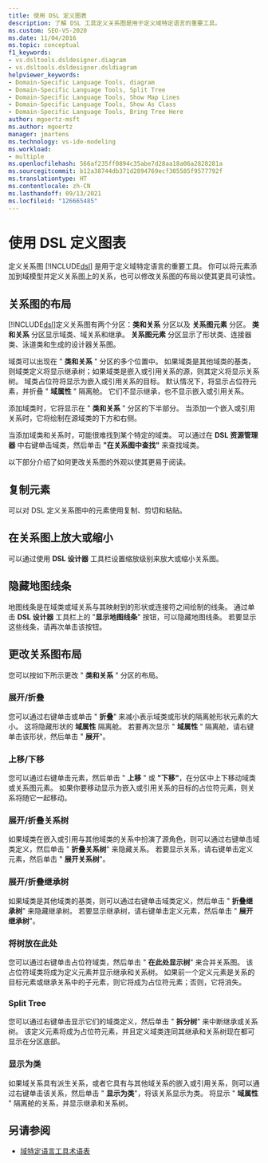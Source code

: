 ```yaml
---
title: 使用 DSL 定义图表
description: 了解 DSL 工具定义关系图是用于定义域特定语言的重要工具。
ms.custom: SEO-VS-2020
ms.date: 11/04/2016
ms.topic: conceptual
f1_keywords:
- vs.dsltools.dsldesigner.diagram
- vs.dsltools.dsldesigner.dsldiagram
helpviewer_keywords:
- Domain-Specific Language Tools, diagram
- Domain-Specific Language Tools, Split Tree
- Domain-Specific Language Tools, Show Map Lines
- Domain-Specific Language Tools, Show As Class
- Domain-Specific Language Tools, Bring Tree Here
author: mgoertz-msft
ms.author: mgoertz
manager: jmartens
ms.technology: vs-ide-modeling
ms.workload:
- multiple
ms.openlocfilehash: 566af235ff0894c35abe7d28aa18a06a2828281a
ms.sourcegitcommit: b12a38744db371d2894769ecf305585f9577792f
ms.translationtype: HT
ms.contentlocale: zh-CN
ms.lasthandoff: 09/13/2021
ms.locfileid: "126665485"
---
```

# <a name="working-with-the-dsl-definition-diagram"></a>使用 DSL 定义图表
定义关系图 [!INCLUDE[dsl](../modeling/includes/dsl_md.md)] 是用于定义域特定语言的重要工具。 你可以将元素添加到域模型并定义关系图上的关系，也可以修改关系图的布局以使其更具可读性。

## <a name="the-layout-of-the-diagram"></a>关系图的布局
 [!INCLUDE[dsl](../modeling/includes/dsl_md.md)]定义关系图有两个分区：**类和关系** 分区以及 **关系图元素** 分区。 **类和关系** 分区显示域类、域关系和继承。 **关系图元素** 分区显示了形状类、连接器类、泳道类和生成的设计器关系图。

 域类可以出现在 " **类和关系** " 分区的多个位置中。 如果域类是其他域类的基类，则域类定义将显示继承树；如果域类是嵌入或引用关系的源，则其定义将显示关系树。 域类占位符将显示为嵌入或引用关系的目标。 默认情况下，将显示占位符元素，并折叠 " **域属性** " 隔离舱。 它们不显示继承，也不显示嵌入或引用关系。

 添加域类时，它将显示在 " **类和关系** " 分区的下半部分。 当添加一个嵌入或引用关系时，它将绘制在源域类的下方和右侧。

 当添加域类和关系时，可能很难找到某个特定的域类。 可以通过在 **DSL 资源管理器** 中右键单击域类，然后单击 **"在关系图中查找"** 来查找域类。

 以下部分介绍了如何更改关系图的外观以使其更易于阅读。

## <a name="copying-elements"></a>复制元素
 可以对 DSL 定义关系图中的元素使用复制、剪切和粘贴。

## <a name="zooming-in-or-out-on-the-diagram"></a>在关系图上放大或缩小
 可以通过使用 **DSL 设计器** 工具栏设置缩放级别来放大或缩小关系图。

## <a name="hiding-map-lines"></a>隐藏地图线条
 地图线条是在域类或域关系与其映射到的形状或连接符之间绘制的线条。 通过单击 **DSL 设计器** 工具栏上的 "**显示地图线条**" 按钮，可以隐藏地图线条。 若要显示这些线条，请再次单击该按钮。

## <a name="changing-the-diagram-layout"></a>更改关系图布局
 您可以按如下所示更改 " **类和关系** " 分区的布局。

### <a name="expandcollapse"></a>展开/折叠
 您可以通过右键单击或单击 " **折叠**" 来减小表示域类或形状的隔离舱形状元素的大小。 这将隐藏形状的 **域属性** 隔离舱。 若要再次显示 " **域属性** " 隔离舱，请右键单击该形状，然后单击 " **展开**"。

### <a name="move-updown"></a>上移/下移
 您可以通过右键单击元素，然后单击 " **上移** " 或 **"下移"**，在分区中上下移动域类或关系图元素。 如果你要移动显示为嵌入或引用关系的目标的占位符元素，则关系将随它一起移动。

### <a name="expandcollapse-relationships-tree"></a>展开/折叠关系树
 如果域类在嵌入或引用与其他域类的关系中扮演了源角色，则可以通过右键单击域类定义，然后单击 " **折叠关系树**" 来隐藏关系。 若要显示关系，请右键单击定义元素，然后单击 " **展开关系树**"。

### <a name="expandcollapse-inheritance-tree"></a>展开/折叠继承树
 如果域类是其他域类的基类，则可以通过右键单击域类定义，然后单击 " **折叠继承树**" 来隐藏继承树。 若要显示继承树，请右键单击定义元素，然后单击 " **展开继承树**"。

### <a name="bring-tree-here"></a>将树放在此处
 您可以通过右键单击占位符域类，然后单击 " **在此处显示树**" 来合并关系图。 该占位符域类将成为定义元素并显示继承和关系树。 如果前一个定义元素是关系的目标元素或继承关系中的子元素，则它将成为占位符元素；否则，它将消失。

### <a name="split-tree"></a>Split Tree
 您可以通过右键单击显示它们的域类定义，然后单击 " **拆分树**" 来中断继承或关系树。 该定义元素将成为占位符元素，并且定义域类连同其继承和关系树现在都可显示在分区底部。

### <a name="show-as-class"></a>显示为类
 如果域关系具有派生关系，或者它具有与其他域关系的嵌入或引用关系，则可以通过右键单击该关系，然后单击 " **显示为类**"，将该关系显示为类。 将显示 " **域属性** " 隔离舱的关系，并显示继承和关系树。

## <a name="see-also"></a>另请参阅

- [域特定语言工具术语表](/previous-versions/bb126564(v=vs.100))